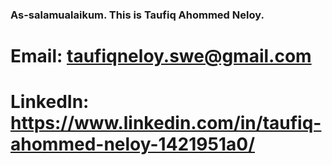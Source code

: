 ### As-salamualaikum. This is Taufiq Ahommed Neloy.
# Email: taufiqneloy.swe@gmail.com
# LinkedIn: https://www.linkedin.com/in/taufiq-ahommed-neloy-1421951a0/

